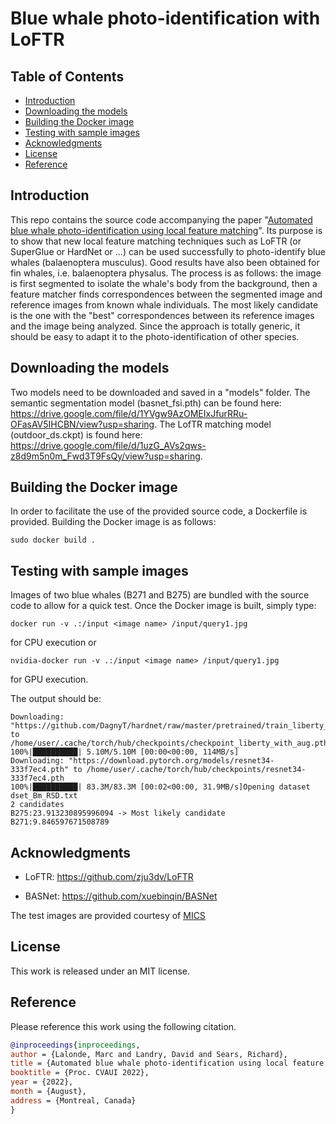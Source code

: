 # Blue whale photo-identification with LoFTR <!-- omit in toc -->

## Table of Contents <!-- omit in toc -->

- [Introduction](#introduction)
- [Downloading the models](#downloading-the-models)
- [Building the Docker image](#building-the-docker-image)
- [Testing with sample images](#testing-with-sample-images)
- [Acknowledgments](#acknowledgments)
- [License](#license)
- [Reference](#reference)

## Introduction

This repo contains the source code accompanying the paper "[Automated blue whale photo-identification using local feature matching](https://www.researchgate.net/publication/364141248_Automated_blue_whale_photo-identification_using_local_feature_matching)". Its purpose is to show that new local feature matching techniques such as LoFTR (or SuperGlue or HardNet or ...) can be used successfully to photo-identify blue whales (balaenoptera musculus). Good results have also been obtained for fin whales, i.e. balaenoptera physalus. The process is as follows: the image is first segmented to isolate the whale's body from the background, then a feature matcher finds correspondences between the segmented image and reference images from known whale individuals. The most likely candidate is the one with the "best" correspondences between its reference images and the image being analyzed. Since the approach is totally generic, it should be easy to adapt it to the photo-identification of other species.

## Downloading the models

Two models need to be downloaded and saved in a "models" folder. The semantic segmentation model (basnet_fsi.pth) can be found here: https://drive.google.com/file/d/1YVgw9AzOMEIxJfurRRu-OFasAV5IHCBN/view?usp=sharing. The LofTR matching model (outdoor_ds.ckpt) is found here: https://drive.google.com/file/d/1uzG_AVs2qws-z8d9m5n0m_Fwd3T9FsQy/view?usp=sharing. 

## Building the Docker image

In order to facilitate the use of the provided source code, a Dockerfile is provided. Building the Docker image is as follows:

```shell
sudo docker build .
```

## Testing with sample images

Images of two blue whales (B271 and B275) are bundled with the source code to allow for a quick test. Once the Docker image is built, simply type:
```shell
docker run -v .:/input <image name> /input/query1.jpg
```
for CPU execution or
```shell
nvidia-docker run -v .:/input <image name> /input/query1.jpg
```
for GPU execution.

The output should be:
```
Downloading: "https://github.com/DagnyT/hardnet/raw/master/pretrained/train_liberty_with_aug/checkpoint_liberty_with_aug.pth" to /home/user/.cache/torch/hub/checkpoints/checkpoint_liberty_with_aug.pth
100%|██████████| 5.10M/5.10M [00:00<00:00, 114MB/s]
Downloading: "https://download.pytorch.org/models/resnet34-333f7ec4.pth" to /home/user/.cache/torch/hub/checkpoints/resnet34-333f7ec4.pth
100%|██████████| 83.3M/83.3M [00:02<00:00, 31.9MB/s]Opening dataset dset_Bm_RSD.txt
2 candidates
B275:23.913230895996094 -> Most likely candidate
B271:9.846597671508789 
```

## Acknowledgments

* LoFTR: https://github.com/zju3dv/LoFTR

* BASNet: https://github.com/xuebinqin/BASNet

The test images are provided courtesy of [MICS](https://www.rorqual.com/english/home)

## License

This work is released under an MIT license.

## Reference

Please reference this work using the following citation.

```bibtex
@inproceedings{inproceedings,
author = {Lalonde, Marc and Landry, David and Sears, Richard},
title = {Automated blue whale photo-identification using local feature matching},
booktitle = {Proc. CVAUI 2022},
year = {2022},
month = {August}, 
address = {Montreal, Canada}
}
```


